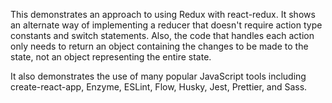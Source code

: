 This demonstrates an approach to using Redux with react-redux.
It shows an alternate way of implementing a reducer that
doesn't require action type constants and switch statements.
Also, the code that handles each action only needs to return
an object containing the changes to be made to the state,
not an object representing the entire state.

It also demonstrates the use of many popular JavaScript tools
including create-react-app, Enzyme, ESLint, Flow, Husky, Jest,
Prettier, and Sass.
